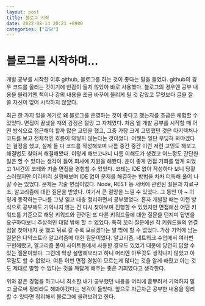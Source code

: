 ```yaml
---
layout: post
title: 블로그 시작
date: 2022-08-14 20:21 +0900
categories: ["잡담"]
---
```


# 블로그를 시작하며...

개발 공부를 시작한 이후 github, 블로그를 하는 것이 좋다는 말을 들었다. github의 경우 코드를 올리는 것이기에 반감이 들지 않았아 바로 사용했다. 블로그의 경우엔 공부 내용을 올리기엔 책이나 강의 내용을 조금 바꾸어 올리게 될 것 같았고 무엇보다 글을 잘 쓸 자신이 없어 시작하지 않았다.

최근 한 가지 일을 계기로 왜 블로그를 운영하는 것이 좋다고 했는지를 조금은 체험할 수 있었다. 면접이 끝냈을 때의 감정은 절망 그 자체였다. 처음 웹 개발 공부를 시작할 때 어떤 방식으로 접근해야 할까 많은 고민을 했고, 그중 가장 크게 고민했던 것은 아키텍처나 코드를 보고 전체적인 흐름이 와닿지 않는다는 것이었다. 어쨋든 일단 부딪혀 봐야겠다는 결정을 했고, 실제 둘 다 코드를 작성해보며 나름 중간 중간 이런 저런 고민도 해보고 해결법도 찾아서 해결해봤다. 이렇게 해보고나니 나름 이해도가 생겼고 어느정도 간단한 일은 할 수 있다는 생각이 들어 회사에 지원을 해봤다. 운이 좋게 면접 기회를 얻게 되었고 1시간의 코테와 기술 면접을 경험할 수 있었다. 코테는 IDE 없이 작성하다 보니 당황스러웠지만 이리저리 실행해보며 IDE 없이 문제를 해결하는 방법을 차차 터득해 풀어 나갈 수는 있었다. 문제는 기술 면접이였다. Node, REST 등 서버에 관련된 질문과 자료구조, 알고리즘에 대한 질문을 받았다. 여기서 큰 절망을 느낄 수 있었다. 그 동안 아 ~ 이렇게 동작하는구나를 그냥 읽고 대충 정리하면서 공부했었다. 혼자 개발할 때는 이런 방식으로 공부해도 기억나지 않는 건 다시 찾아보며 진행할 수 있었지만 면접에선 어떤 키워드를 기준으로 해당 키워드와 관련된 또 다른 키워드들에 대한 질문을 던지며 답변을 요구하다보니 추상적인 대답 밖에 할 수 없었다. 특히 꼬리 질문에선 각 키워드들의 연결점을 찾아내지 못 했고 뒤로 갈 수록 모르겠다는 말 밖에 할 수 없었다. 가장 기억에 남는 질문은 다익스트라 알고리즘에 대한 질문이었다. 알고리즘, 네트워크 수업에서 여러번 구현해봤고, 알고리즘 풀이 사이트들에서 사용한 경우도 있었기 때문에 당연히 답할 수 있는 질문이었다. 그런데 막상 설명해보라고 하니 머리엔 아무것도 생각나지 않았고 아무말도 할 수 없었다. 여튼 이번 면접 경험이 모르는게 많다는 것을 알게 해줬고 아는 것도 제대로 말할 수 없다는 것을 깨닳게 해주는 좋은 기회였다고 생각한다.

위와 같은 경험을 하고나니 최소한 내가 공부했던 내용을 머리에 흩뿌려서 기억하지 말고 글로써 정리라도 해봐야겠다는 생각이 들었다. 앞으로 차근차근 공부한 내용을 정리할 수 있다면 정리해서 블로그에 올려보려고 한다.
